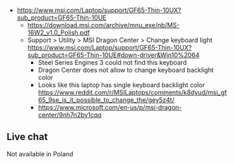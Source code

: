 - https://www.msi.com/Laptop/support/GF65-Thin-10UX?sub_product=GF65-Thin-10UE
  - https://download.msi.com/archive/mnu_exe/nb/MS-16W2_v1.0_Polish.pdf
  - Support > Utility > MSI Dragon Center > Change keyboard light https://www.msi.com/Laptop/support/GF65-Thin-10UX?sub_product=GF65-Thin-10UE#down-driver&Win10%2064
    - Steel Series Engines 3 could not find this keyboard
    - Dragon Center does not allow to change keyboard backlight color
    - Looks like this laptop has single keyboard backlight color https://www.reddit.com/r/MSILaptops/comments/k8dyud/msi_gf65_9se_is_it_possible_to_change_the/gey5z4t/
    - https://www.microsoft.com/en-us/p/msi-dragon-center/9nh7n2bv1cqq

## Live chat

Not available in Poland
